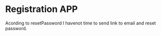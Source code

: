 # Registration APP
Acording to resetPassword I havenot time to send link to email and reset password.
